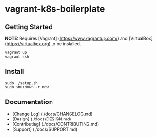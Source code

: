 # vagrant-k8s-boilerplate

## Getting Started

**NOTE:** Requires [Vagrant] (https://www.vagrantup.com/) and [VirtualBox] (https://virtualbox.org) to be installed.

```
vagrant up
vagrant ssh
```

## Install

```
sudo ./setup.sh
sudo shutdown -r now
```

## Documentation

- [Change Log] (./docs/CHANGELOG.md)
- [Design] (./docs/DESIGN.md)
- [Contributing] (./docs/CONTRIBUTING.md)
- [Support] (./docs/SUPPORT.md)
